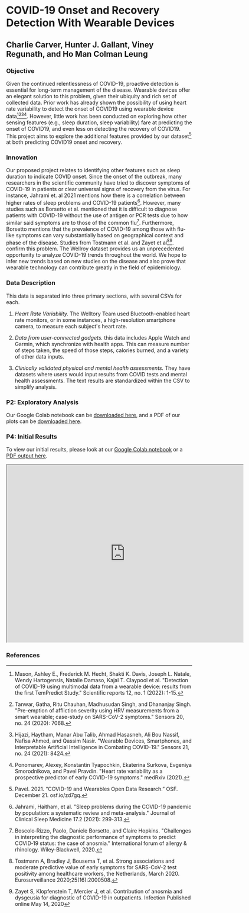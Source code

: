 # COVID-19 Onset and Recovery Detection With Wearable Devices   
## Charlie Carver, Hunter J. Gallant, Viney Regunath, and Ho Man Colman Leung

### Objective

Given the continued relentlessness of COVID-19, proactive detection is essential for long-term management of the disease. Wearable devices offer an elegant solution to this problem, given their ubiquity and rich set of collected data. Prior work has already shown the possibility of using heart rate variability to detect the onset of COVID19 using wearable device data[^r1][^r2][^r3][^r4]. However, little work has been conducted on exploring how other sensing features (e.g., sleep duration, sleep variability) fare at predicting the onset of COVID19, and even less on detecting the recovery of COVID19. This project aims to explore the additional features provided by our dataset[^r5] at both predicting COVID19 onset and recovery.

### Innovation

Our proposed project relates to identifying other features such as sleep duration to indicate COVID onset. Since the onset of the outbreak, many researchers in the scientific community have tried to discover symptoms of COVID-19 in patients or clear universal signs of recovery from the virus. For instance, Jahrami et. al 2021 mentions how there is a correlation between higher rates of sleep problems and COVID-19 patients[^r6]. However, many studies such as Borsetto et al. mentioned that it is difficult to diagnose patients with COVID-19 without the use of antigen or PCR tests due to how similar said symptoms are to those of the common flu[^r7]. Furthermore, Borsetto mentions that the prevalence of COVID-19 among those with flu-like symptoms can vary substantially based on geographical context and phase of the disease. Studies from Tostmann et al. and  Zayet et al[^r8][^r9]. confirm this problem. The Wellroy dataset provides us an unprecedented opportunity to analyze COVID-19 trends throughout the world. We hope to infer new trends based on new studies on the disease and also prove that wearable technology can contribute greatly in the field of epidemiology. 


### Data Description

This data is separated into three primary sections, with several CSVs for each.

1. *Heart Rate Variability.* The Welltory Team used Bluetooth-enabled heart rate monitors, or in some instances, a high-resolution smartphone camera, to measure each subject's heart rate.

2. *Data from user-connected gadgets.* this data includes Apple Watch and Garmin, which synchronize with health apps. This can measure number of steps taken, the speed of those steps, calories burned, and a variety of other data inputs. 

3. *Clinically validated physical and mental health assessments.* They have datasets where users would input results from COVID tests and mental health assessments. The text results are standardized within the CSV to simplify analysis.

### P2: Exploratory Analysis

Our Google Colab notebook can be [downloaded here](p2.ipynb), and a PDF of our plots can be [downloaded here](p2.pdf). 

### P4: Initial Results

To view our initial results, please look at our [Google Colab notebook](p4.ipynb) or a [PDF output here](p4.pdf).

  <iframe src="https://charliecarver.github.io/ds4h/p4.pdf" width="640" height="480"></iframe>


### References

[^r1]: Mason, Ashley E., Frederick M. Hecht, Shakti K. Davis, Joseph L. Natale, Wendy Hartogensis, Natalie Damaso, Kajal T. Claypool et al. "Detection of COVID-19 using multimodal data from a wearable device: results from the first TemPredict Study." Scientific reports 12, no. 1 (2022): 1-15.
[^r2]: Tanwar, Gatha, Ritu Chauhan, Madhusudan Singh, and Dhananjay Singh. "Pre-emption of affliction severity using HRV measurements from a smart wearable; case-study on SARS-CoV-2 symptoms." Sensors 20, no. 24 (2020): 7068.
[^r3]: Hijazi, Haytham, Manar Abu Talib, Ahmad Hasasneh, Ali Bou Nassif, Nafisa Ahmed, and Qassim Nasir. "Wearable Devices, Smartphones, and Interpretable Artificial Intelligence in Combating COVID-19." Sensors 21, no. 24 (2021): 8424.
[^r4]: Ponomarev, Alexey, Konstantin Tyapochkin, Ekaterina Surkova, Evgeniya Smorodnikova, and Pavel Pravdin. "Heart rate variability as a prospective predictor of early COVID-19 symptoms." medRxiv (2021).
[^r5]: Pavel. 2021. “COVID-19 and Wearables Open Data Research.” OSF. December 21. osf.io/zd7gq.
[^r6]:  Jahrami, Haitham, et al. "Sleep problems during the COVID-19 pandemic by population: a systematic review and meta-analysis." Journal of Clinical Sleep Medicine 17.2 (2021): 299-313.
[^r7]:   Boscolo‐Rizzo, Paolo, Daniele Borsetto, and Claire Hopkins. "Challenges in interpreting the diagnostic performance of symptoms to predict COVID‐19 status: the case of anosmia." International forum of allergy & rhinology. Wiley-Blackwell, 2020.
[^r8]: Tostmann A, Bradley J, Bousema T, et al. Strong associations and moderate predictive value of early symptoms for SARS-CoV-2 test positivity among healthcare workers, the Netherlands, March 2020. Eurosurveillance 2020;25(16):2000508. 
[^r9]: Zayet S, Klopfenstein T, Mercier J, et al. Contribution of anosmia and dysgeusia for diagnostic of COVID-19 in outpatients. Infection Published online May 14, 2020

